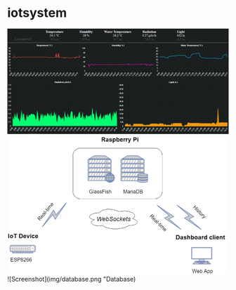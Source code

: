 # iotsystem
![Screenshot](img/dashboard.PNG "Dashboard")
![Screenshot](img/architecture.png "Architecture")
![Screenshot](img/database.png "Database)
